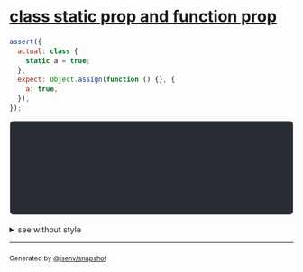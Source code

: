 # [class static prop and function prop](../../function.test.js#L349)

```js
assert({
  actual: class {
    static a = true;
  },
  expect: Object.assign(function () {}, {
    a: true,
  }),
});
```

![img](throw.svg)

<details>
  <summary>see without style</summary>

```console
AssertionError: actual and expect are different

actual: class actual {
  [source code];
  static a = true;
}
expect: function () {
  [source code],
  a: true,
}
```

</details>


---

<sub>
  Generated by <a href="https://github.com/jsenv/core/tree/main/packages/tooling/snapshot">@jsenv/snapshot</a>
</sub>
